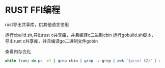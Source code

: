 # RUST FFI编程


rust导出共享库，供其他语言使用

运行cbuild.sh,导出rust c共享库，并且编译c二进制cbin
运行gobuild.sh脚本，导出rust c共享库，并且编译go二进制文件gobin


查看内存变化
```bash
while true; do ps -ef | grep cbin | grep -v grep | awk '{print $2}' | xargs -I{} cat /proc/{}/status | grep VmHWM; echo ""; sleep 1; done;
```